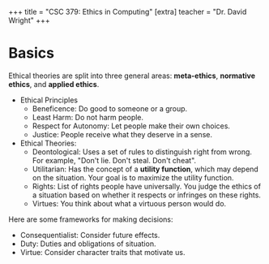 +++
title = "CSC 379: Ethics in Computing"
[extra]
teacher = "Dr. David Wright"
+++

# Basics

Ethical theories are split into three general areas: **meta-ethics**,
**normative ethics**, and **applied ethics**.

* Ethical Principles
  * Beneficence: Do good to someone or a group.
  * Least Harm: Do not harm people.
  * Respect for Autonomy: Let people make their own choices.
  * Justice: People receive what they deserve in a sense.
* Ethical Theories:
  * Deontological: Uses a set of rules to distinguish right from wrong. For
    example, "Don't lie. Don't steal. Don't cheat".
  * Utilitarian: Has the concept of a **utility function**, which may depend on
    the situation. Your goal is to maximize the utility function.
  * Rights: List of rights people have universally. You judge the ethics of a
    situation based on whether it respects or infringes on these rights.
  * Virtues: You think about what a virtuous person would do.

Here are some frameworks for making decisions:
* Consequentialist: Consider future effects.
* Duty: Duties and obligations of situation.
* Virtue: Consider character traits that motivate us.
